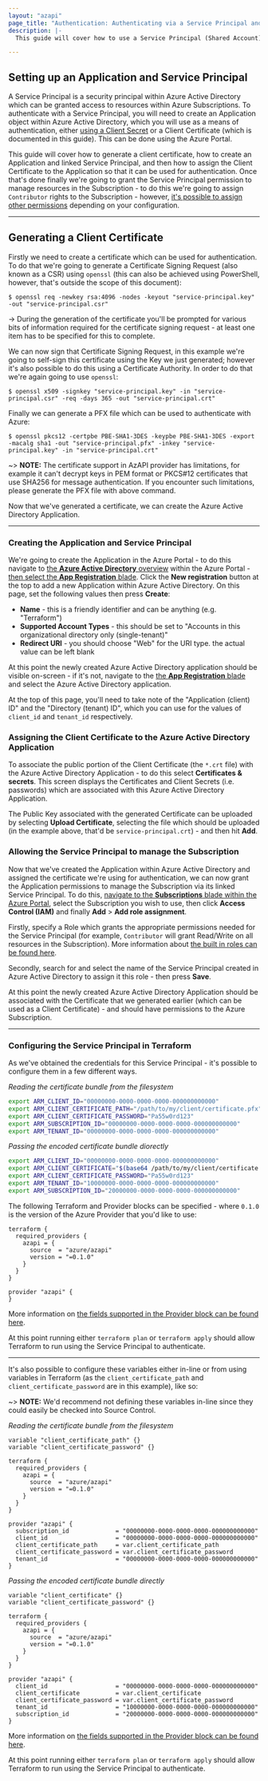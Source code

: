 ```yaml
---
layout: "azapi"
page_title: "Authentication: Authenticating via a Service Principal and a Client Certificate"
description: |-
  This guide will cover how to use a Service Principal (Shared Account) with a Client Certificate as authentication for the AzAPI Provider.

---
```


## Setting up an Application and Service Principal

A Service Principal is a security principal within Azure Active Directory which can be granted access to resources within Azure Subscriptions. To authenticate with a Service Principal, you will need to create an Application object within Azure Active Directory, which you will use as a means of authentication, either [using a Client Secret](service_principal_client_secret.md) or a Client Certificate (which is documented in this guide). This can be done using the Azure Portal.

This guide will cover how to generate a client certificate, how to create an Application and linked Service Principal, and then how to assign the Client Certificate to the Application so that it can be used for authentication. Once that's done finally we're going to grant the Service Principal permission to manage resources in the Subscription - to do this we're going to assign `Contributor` rights to the Subscription - however, [it's possible to assign other permissions](https://azure.microsoft.com/en-gb/documentation/articles/role-based-access-built-in-roles/) depending on your configuration.

---

## Generating a Client Certificate

Firstly we need to create a certificate which can be used for authentication. To do that we're going to generate a Certificate Signing Request (also known as a CSR) using `openssl` (this can also be achieved using PowerShell, however, that's outside the scope of this document):

```shell
$ openssl req -newkey rsa:4096 -nodes -keyout "service-principal.key" -out "service-principal.csr"
```

-> During the generation of the certificate you'll be prompted for various bits of information required for the certificate signing request - at least one item has to be specified for this to complete.

We can now sign that Certificate Signing Request, in this example we're going to self-sign this certificate using the Key we just generated; however it's also possible to do this using a Certificate Authority. In order to do that we're again going to use `openssl`:

```shell
$ openssl x509 -signkey "service-principal.key" -in "service-principal.csr" -req -days 365 -out "service-principal.crt"
```

Finally we can generate a PFX file which can be used to authenticate with Azure:

```shell
$ openssl pkcs12 -certpbe PBE-SHA1-3DES -keypbe PBE-SHA1-3DES -export -macalg sha1 -out "service-principal.pfx" -inkey "service-principal.key" -in "service-principal.crt"
```

~> **NOTE:** The certificate support in AzAPI provider has limitations, for example it can't decrypt keys in PEM format or PKCS#12 certificates that use SHA256 for message authentication. If you encounter such limitations, please generate the PFX file with above command.

Now that we've generated a certificate, we can create the Azure Active Directory Application.

---

### Creating the Application and Service Principal

We're going to create the Application in the Azure Portal - to do this navigate to [the **Azure Active Directory** overview](https://portal.azure.com/#blade/Microsoft_AAD_IAM/ActiveDirectoryMenuBlade/Overview) within the Azure Portal - [then select the **App Registration** blade](https://portal.azure.com/#blade/Microsoft_AAD_IAM/ActiveDirectoryMenuBlade/RegisteredApps/RegisteredApps/Overview). Click the **New registration** button at the top to add a new Application within Azure Active Directory. On this page, set the following values then press **Create**:

- **Name** - this is a friendly identifier and can be anything (e.g. "Terraform")
- **Supported Account Types** - this should be set to "Accounts in this organizational directory only (single-tenant)"
- **Redirect URI** - you should choose "Web" for the URI type. the actual value can be left blank

At this point the newly created Azure Active Directory application should be visible on-screen - if it's not, navigate to the [the **App Registration** blade](https://portal.azure.com/#blade/Microsoft_AAD_IAM/ActiveDirectoryMenuBlade/RegisteredApps/RegisteredApps/Overview) and select the Azure Active Directory application.

At the top of this page, you'll need to take note of the "Application (client) ID" and the "Directory (tenant) ID", which you can use for the values of `client_id` and `tenant_id` respectively.

### Assigning the Client Certificate to the Azure Active Directory Application

To associate the public portion of the Client Certificate (the `*.crt` file) with the Azure Active Directory Application - to do this select **Certificates & secrets**. This screen displays the Certificates and Client Secrets (i.e. passwords) which are associated with this Azure Active Directory Application.

The Public Key associated with the generated Certificate can be uploaded by selecting **Upload Certificate**, selecting the file which should be uploaded (in the example above, that'd be `service-principal.crt`) - and then hit **Add**.

### Allowing the Service Principal to manage the Subscription

Now that we've created the Application within Azure Active Directory and assigned the certificate we're using for authentication, we can now grant the Application permissions to manage the Subscription via its linked Service Principal. To do this, [navigate to the **Subscriptions** blade within the Azure Portal](https://portal.azure.com/#blade/Microsoft_Azure_Billing/SubscriptionsBlade), select the Subscription you wish to use, then click **Access Control (IAM)** and finally **Add** > **Add role assignment**.

Firstly, specify a Role which grants the appropriate permissions needed for the Service Principal (for example, `Contributor` will grant Read/Write on all resources in the Subscription). More information about [the built in roles can be found here](https://azure.microsoft.com/en-gb/documentation/articles/role-based-access-built-in-roles/).

Secondly, search for and select the name of the Service Principal created in Azure Active Directory to assign it this role - then press **Save**.

At this point the newly created Azure Active Directory Application should be associated with the Certificate that we generated earlier (which can be used as a Client Certificate) - and should have permissions to the Azure Subscription.

---

### Configuring the Service Principal in Terraform

As we've obtained the credentials for this Service Principal - it's possible to configure them in a few different ways.

*Reading the certificate bundle from the filesystem*

```bash
export ARM_CLIENT_ID="00000000-0000-0000-0000-000000000000"
export ARM_CLIENT_CERTIFICATE_PATH="/path/to/my/client/certificate.pfx"
export ARM_CLIENT_CERTIFICATE_PASSWORD="Pa55w0rd123"
export ARM_SUBSCRIPTION_ID="00000000-0000-0000-0000-000000000000"
export ARM_TENANT_ID="00000000-0000-0000-0000-000000000000"
```

*Passing the encoded certificate bundle diorectly*

```bash
export ARM_CLIENT_ID="00000000-0000-0000-0000-000000000000"
export ARM_CLIENT_CERTIFICATE="$(base64 /path/to/my/client/certificate.pfx)"
export ARM_CLIENT_CERTIFICATE_PASSWORD="Pa55w0rd123"
export ARM_TENANT_ID="10000000-0000-0000-0000-000000000000"
export ARM_SUBSCRIPTION_ID="20000000-0000-0000-0000-000000000000"
```

The following Terraform and Provider blocks can be specified - where `0.1.0` is the version of the Azure Provider that you'd like to use:

```hcl
terraform {
  required_providers {
    azapi = {
      source  = "azure/azapi"
      version = "=0.1.0"
    }
  }
}

provider "azapi" {
}
```

More information on [the fields supported in the Provider block can be found here](../index.html#argument-reference).

At this point running either `terraform plan` or `terraform apply` should allow Terraform to run using the Service Principal to authenticate.

---

It's also possible to configure these variables either in-line or from using variables in Terraform (as the `client_certificate_path` and `client_certificate_password` are in this example), like so:

~> **NOTE:** We'd recommend not defining these variables in-line since they could easily be checked into Source Control.

*Reading the certificate bundle from the filesystem*

```hcl
variable "client_certificate_path" {}
variable "client_certificate_password" {}

terraform {
  required_providers {
    azapi = {
      source  = "azure/azapi"
      version = "=0.1.0"
    }
  }
}

provider "azapi" {
  subscription_id             = "00000000-0000-0000-0000-000000000000"
  client_id                   = "00000000-0000-0000-0000-000000000000"
  client_certificate_path     = var.client_certificate_path
  client_certificate_password = var.client_certificate_password
  tenant_id                   = "00000000-0000-0000-0000-000000000000"
}
```

*Passing the encoded certificate bundle directly*

```hcl
variable "client_certificate" {}
variable "client_certificate_password" {}

terraform {
  required_providers {
    azapi = {
      source  = "azure/azapi"
      version = "=0.1.0"
    }
  }
}

provider "azapi" {
  client_id                   = "00000000-0000-0000-0000-000000000000"
  client_certificate          = var.client_certificate
  client_certificate_password = var.client_certificate_password
  tenant_id                   = "10000000-0000-0000-0000-000000000000"
  subscription_id             = "20000000-0000-0000-0000-000000000000"
}
```

More information on [the fields supported in the Provider block can be found here](../index.html#argument-reference).

At this point running either `terraform plan` or `terraform apply` should allow Terraform to run using the Service Principal to authenticate.
